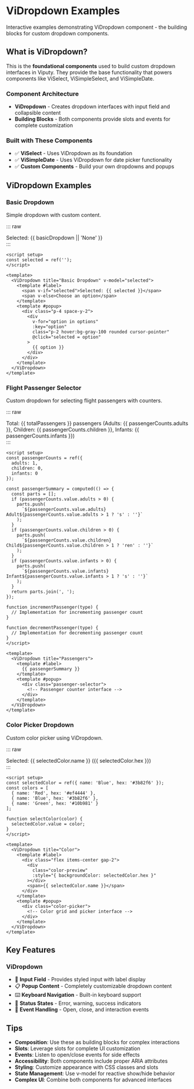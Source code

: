 # ViDropdown Examples

Interactive examples demonstrating ViDropdown component - the building blocks for custom dropdown components.

<script setup>
import { ref, computed } from 'vue'
import ViDropdown from '../../src/components/ViDropdown.vue'

// Basic examples
const basicDropdown = ref('')
const basicPopup = ref('')

// Custom dropdown examples
const passengerCounts = ref({
  adults: 1,
  children: 0,
  infants: 0
})

const colorPicker = ref('#3b82f6')
const selectedColor = ref({
  name: 'Blue',
  hex: '#3b82f6'
})

// Popup examples
const showNotification = ref(false)
const showConfirmDialog = ref(false)
const showCustomForm = ref(false)

// Flight passenger example data
const colors = [
  { name: 'Red', hex: '#ef4444' },
  { name: 'Blue', hex: '#3b82f6' },
  { name: 'Green', hex: '#10b981' },
  { name: 'Purple', hex: '#8b5cf6' },
  { name: 'Pink', hex: '#ec4899' },
  { name: 'Yellow', hex: '#f59e0b' }
]

// Computed values
const totalPassengers = computed(() => {
  return passengerCounts.value.adults + passengerCounts.value.children + passengerCounts.value.infants
})

const passengerSummary = computed(() => {
  const parts = []
  if (passengerCounts.value.adults > 0) {
    parts.push(`${passengerCounts.value.adults} Adult${passengerCounts.value.adults > 1 ? 's' : ''}`)
  }
  if (passengerCounts.value.children > 0) {
    parts.push(`${passengerCounts.value.children} Child${passengerCounts.value.children > 1 ? 'ren' : ''}`)
  }
  if (passengerCounts.value.infants > 0) {
    parts.push(`${passengerCounts.value.infants} Infant${passengerCounts.value.infants > 1 ? 's' : ''}`)
  }
  return parts.length > 0 ? parts.join(', ') : 'No passengers'
})

// Functions
function incrementPassenger(type) {
  if (type === 'adults' && passengerCounts.value.adults < 9) {
    passengerCounts.value.adults++
  } else if (type === 'children' && passengerCounts.value.children < 8) {
    passengerCounts.value.children++
  } else if (type === 'infants' && passengerCounts.value.infants < passengerCounts.value.adults) {
    passengerCounts.value.infants++
  }
}

function decrementPassenger(type) {
  if (type === 'adults' && passengerCounts.value.adults > 1) {
    passengerCounts.value.adults--
    // If infants exceed adults, reduce infants
    if (passengerCounts.value.infants > passengerCounts.value.adults) {
      passengerCounts.value.infants = passengerCounts.value.adults
    }
  } else if (type === 'children' && passengerCounts.value.children > 0) {
    passengerCounts.value.children--
  } else if (type === 'infants' && passengerCounts.value.infants > 0) {
    passengerCounts.value.infants--
  }
}

function selectColor(color) {
  selectedColor.value = color
  colorPicker.value = color.hex
}
</script>

## What is ViDropdown?

This is the **foundational components** used to build custom dropdown interfaces in Viputy. They provide the base functionality that powers components like ViSelect, ViSimpleSelect, and ViSimpleDate.

### Component Architecture

- **ViDropdown** - Creates dropdown interfaces with input field and collapsible content
- **Building Blocks** - Both components provide slots and events for complete customization

### Built with These Components

- ✅ **ViSelect** - Uses ViDropdown as its foundation
- ✅ **ViSimpleDate** - Uses ViDropdown for date picker functionality
- ✅ **Custom Components** - Build your own dropdowns and popups

## ViDropdown Examples

### Basic Dropdown

Simple dropdown with custom content.

::: raw

<div class="space-y-4">
  <ViDropdown title="Basic Dropdown" v-model="basicDropdown">
    <template #label>
      <span v-if="basicDropdown">Selected: {{ basicDropdown }}</span>
      <span v-else class="text-gray-400">Choose an option</span>
    </template>
    <template #popup>
      <div class="p-4 space-y-2">
        <div 
          v-for="option in ['Option 1', 'Option 2', 'Option 3']" 
          :key="option"
          class="p-2 hover:bg-gray-100 rounded cursor-pointer"
          @click="basicDropdown = option"
        >
          {{ option }}
        </div>
      </div>
    </template>
  </ViDropdown>
  <div class="text-sm text-gray-600">
    Selected: {{ basicDropdown || 'None' }}
  </div>
</div>
:::

```vue
<script setup>
const selected = ref('');
</script>

<template>
  <ViDropdown title="Basic Dropdown" v-model="selected">
    <template #label>
      <span v-if="selected">Selected: {{ selected }}</span>
      <span v-else>Choose an option</span>
    </template>
    <template #popup>
      <div class="p-4 space-y-2">
        <div
          v-for="option in options"
          :key="option"
          class="p-2 hover:bg-gray-100 rounded cursor-pointer"
          @click="selected = option"
        >
          {{ option }}
        </div>
      </div>
    </template>
  </ViDropdown>
</template>
```

### Flight Passenger Selector

Custom dropdown for selecting flight passengers with counters.

::: raw

<div class="space-y-4">
  <ViDropdown title="Passengers">
    <template #label>
      <div class="flex items-center justify-between w-full">
        <span>{{ passengerSummary }}</span>
        <span class="text-sm text-gray-500">{{ totalPassengers }} passenger{{ totalPassengers !== 1 ? 's' : '' }}</span>
      </div>
    </template>
    <template #popup>
      <div class="p-4 w-80 space-y-4">
        <h4 class="font-medium text-gray-800 mb-3">Select Passengers</h4>
        <!-- Adults -->
        <div class="flex items-center justify-between">
          <div>
            <div class="font-medium">Adults</div>
            <div class="text-sm text-gray-500">12+ years</div>
          </div>
          <div class="flex items-center gap-3">
            <button 
              @click="decrementPassenger('adults')"
              :disabled="passengerCounts.adults <= 1"
              class="w-8 h-8 rounded-full border border-gray-300 flex items-center justify-center hover:bg-gray-100 disabled:opacity-50 disabled:cursor-not-allowed"
            >
              −
            </button>
            <span class="w-8 text-center font-medium">{{ passengerCounts.adults }}</span>
            <button 
              @click="incrementPassenger('adults')"
              :disabled="passengerCounts.adults >= 9"
              class="w-8 h-8 rounded-full border border-gray-300 flex items-center justify-center hover:bg-gray-100 disabled:opacity-50 disabled:cursor-not-allowed"
            >
              +
            </button>
          </div>
        </div>
        <!-- Children -->
        <div class="flex items-center justify-between">
          <div>
            <div class="font-medium">Children</div>
            <div class="text-sm text-gray-500">2-11 years</div>
          </div>
          <div class="flex items-center gap-3">
            <button 
              @click="decrementPassenger('children')"
              :disabled="passengerCounts.children <= 0"
              class="w-8 h-8 rounded-full border border-gray-300 flex items-center justify-center hover:bg-gray-100 disabled:opacity-50 disabled:cursor-not-allowed"
            >
              −
            </button>
            <span class="w-8 text-center font-medium">{{ passengerCounts.children }}</span>
            <button 
              @click="incrementPassenger('children')"
              :disabled="passengerCounts.children >= 8"
              class="w-8 h-8 rounded-full border border-gray-300 flex items-center justify-center hover:bg-gray-100 disabled:opacity-50 disabled:cursor-not-allowed"
            >
              +
            </button>
          </div>
        </div>
        <!-- Infants -->
        <div class="flex items-center justify-between">
          <div>
            <div class="font-medium">Infants</div>
            <div class="text-sm text-gray-500">Under 2 years</div>
          </div>
          <div class="flex items-center gap-3">
            <button 
              @click="decrementPassenger('infants')"
              :disabled="passengerCounts.infants <= 0"
              class="w-8 h-8 rounded-full border border-gray-300 flex items-center justify-center hover:bg-gray-100 disabled:opacity-50 disabled:cursor-not-allowed"
            >
              −
            </button>
            <span class="w-8 text-center font-medium">{{ passengerCounts.infants }}</span>
            <button 
              @click="incrementPassenger('infants')"
              :disabled="passengerCounts.infants >= passengerCounts.adults"
              class="w-8 h-8 rounded-full border border-gray-300 flex items-center justify-center hover:bg-gray-100 disabled:opacity-50 disabled:cursor-not-allowed"
            >
              +
            </button>
          </div>
        </div>
        <div class="pt-3 border-t border-gray-200">
          <div class="text-sm text-gray-600">
            <div>• Each infant must be accompanied by an adult</div>
            <div>• Maximum 9 passengers per booking</div>
          </div>
        </div>
      </div>
    </template>
  </ViDropdown>
  <div class="text-sm text-gray-600">
    Total: {{ totalPassengers }} passengers (Adults: {{ passengerCounts.adults }}, Children: {{ passengerCounts.children }}, Infants: {{ passengerCounts.infants }})
  </div>
</div>
:::

```vue
<script setup>
const passengerCounts = ref({
  adults: 1,
  children: 0,
  infants: 0
});

const passengerSummary = computed(() => {
  const parts = [];
  if (passengerCounts.value.adults > 0) {
    parts.push(
      `${passengerCounts.value.adults} Adult${passengerCounts.value.adults > 1 ? 's' : ''}`
    );
  }
  if (passengerCounts.value.children > 0) {
    parts.push(
      `${passengerCounts.value.children} Child${passengerCounts.value.children > 1 ? 'ren' : ''}`
    );
  }
  if (passengerCounts.value.infants > 0) {
    parts.push(
      `${passengerCounts.value.infants} Infant${passengerCounts.value.infants > 1 ? 's' : ''}`
    );
  }
  return parts.join(', ');
});

function incrementPassenger(type) {
  // Implementation for incrementing passenger count
}

function decrementPassenger(type) {
  // Implementation for decrementing passenger count
}
</script>

<template>
  <ViDropdown title="Passengers">
    <template #label>
      {{ passengerSummary }}
    </template>
    <template #popup>
      <div class="passenger-selector">
        <!-- Passenger counter interface -->
      </div>
    </template>
  </ViDropdown>
</template>
```

### Color Picker Dropdown

Custom color picker using ViDropdown.

::: raw

<div class="space-y-4">
  <ViDropdown title="Color">
    <template #label>
      <div class="flex items-center gap-2">
        <div 
          class="w-6 h-6 rounded border border-gray-300"
          :style="{ backgroundColor: selectedColor.hex }"
        ></div>
        <span>{{ selectedColor.name }}</span>
      </div>
    </template>
    <template #popup>
      <div class="p-4 w-64">
        <h4 class="font-medium mb-3">Choose Color</h4>
        <div class="grid grid-cols-3 gap-2">
          <div 
            v-for="color in colors" 
            :key="color.hex"
            class="aspect-square rounded-lg border-2 cursor-pointer hover:scale-105 transition-transform"
            :class="{
              'border-gray-800': selectedColor.hex === color.hex,
              'border-gray-300': selectedColor.hex !== color.hex
            }"
            :style="{ backgroundColor: color.hex }"
            @click="selectColor(color)"
            :title="color.name"
          ></div>
        </div>
        <div class="mt-3 pt-3 border-t border-gray-200">
          <label class="block text-sm font-medium mb-1">Custom Color:</label>
          <input 
            type="color" 
            v-model="colorPicker"
            class="w-full h-10 rounded border border-gray-300 cursor-pointer"
            @change="selectedColor = { name: 'Custom', hex: colorPicker }"
          />
        </div>
      </div>
    </template>
  </ViDropdown>
  <div class="text-sm text-gray-600">
    Selected: {{ selectedColor.name }} ({{ selectedColor.hex }})
  </div>
</div>
:::

```vue
<script setup>
const selectedColor = ref({ name: 'Blue', hex: '#3b82f6' });
const colors = [
  { name: 'Red', hex: '#ef4444' },
  { name: 'Blue', hex: '#3b82f6' },
  { name: 'Green', hex: '#10b981' }
];

function selectColor(color) {
  selectedColor.value = color;
}
</script>

<template>
  <ViDropdown title="Color">
    <template #label>
      <div class="flex items-center gap-2">
        <div
          class="color-preview"
          :style="{ backgroundColor: selectedColor.hex }"
        ></div>
        <span>{{ selectedColor.name }}</span>
      </div>
    </template>
    <template #popup>
      <div class="color-picker">
        <!-- Color grid and picker interface -->
      </div>
    </template>
  </ViDropdown>
</template>
```

## Key Features

### ViDropdown

- 🎯 **Input Field** - Provides styled input with label display
- 📋 **Popup Content** - Completely customizable dropdown content
- ⌨️ **Keyboard Navigation** - Built-in keyboard support
- 🎨 **Status States** - Error, warning, success indicators
- 🔧 **Event Handling** - Open, close, and interaction events

## Tips

- **Composition**: Use these as building blocks for complex interactions
- **Slots**: Leverage slots for complete UI customization
- **Events**: Listen to open/close events for side effects
- **Accessibility**: Both components include proper ARIA attributes
- **Styling**: Customize appearance with CSS classes and slots
- **State Management**: Use v-model for reactive show/hide behavior
- **Complex UI**: Combine both components for advanced interfaces

